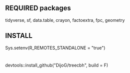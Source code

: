 ## REQUIRED packages

tidyverse, sf, data.table, crayon, factoextra, fpc, geometry

## INSTALL

Sys.setenv(R_REMOTES_STANDALONE = "true")
#
devtools::install_github("DijoG/treecbh", build = F)
